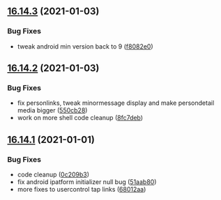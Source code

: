 ## [16.14.3](https://github.com/phandcock/GrampsView/compare/v16.14.2...v16.14.3) (2021-01-03)


### Bug Fixes

* tweak android min version back to 9 ([f8082e0](https://github.com/phandcock/GrampsView/commit/f8082e03135384fed237c878dbc9301519a3423c))



## [16.14.2](https://github.com/phandcock/GrampsView/compare/v16.14.1...v16.14.2) (2021-01-03)


### Bug Fixes

* fix personlinks, tweak minormessage display and make persondetail media bigger ([550cb28](https://github.com/phandcock/GrampsView/commit/550cb28fa1503fdfafc184ee19f215dc7724e59c))
* work on more shell code cleanup ([8fc7deb](https://github.com/phandcock/GrampsView/commit/8fc7deb890913a561300e52c30cdf6fcc1c270fe))



## [16.14.1](https://github.com/phandcock/GrampsView/compare/v16.14.0...v16.14.1) (2021-01-01)


### Bug Fixes

* code cleanup ([0c209b3](https://github.com/phandcock/GrampsView/commit/0c209b3eb641e61bed77315f94ac3a8e1b723f1e))
* fix android ipatform initializer null bug ([51aab80](https://github.com/phandcock/GrampsView/commit/51aab802edddc8ad2c621c335017d71c4a209577))
* more fixes to usercontrol tap links ([68012aa](https://github.com/phandcock/GrampsView/commit/68012aae8db77999051647515121636a90abd8a3))



